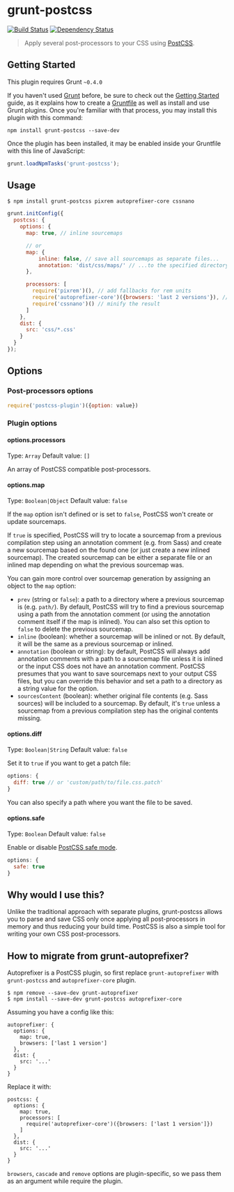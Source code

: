 # grunt-postcss
[![Build Status](https://travis-ci.org/nDmitry/grunt-postcss.png?branch=master)](https://travis-ci.org/nDmitry/grunt-postcss)
[![Dependency Status](https://david-dm.org/nDmitry/grunt-postcss.png)](https://david-dm.org/nDmitry/grunt-postcss)

> Apply several post-processors to your CSS using [PostCSS](https://github.com/postcss/postcss).

## Getting Started
This plugin requires Grunt `~0.4.0`

If you haven't used [Grunt](http://gruntjs.com/) before, be sure to check out the [Getting Started](http://gruntjs.com/getting-started) guide, as it explains how to create a [Gruntfile](http://gruntjs.com/sample-gruntfile) as well as install and use Grunt plugins. Once you're familiar with that process, you may install this plugin with this command:

```shell
npm install grunt-postcss --save-dev
```

Once the plugin has been installed, it may be enabled inside your Gruntfile with this line of JavaScript:

```js
grunt.loadNpmTasks('grunt-postcss');
```

## Usage

```
$ npm install grunt-postcss pixrem autoprefixer-core cssnano
```

```js
grunt.initConfig({
  postcss: {
    options: {
      map: true, // inline sourcemaps

      // or
      map: {
          inline: false, // save all sourcemaps as separate files...
          annotation: 'dist/css/maps/' // ...to the specified directory
      },

      processors: [
        require('pixrem')(), // add fallbacks for rem units
        require('autoprefixer-core')({browsers: 'last 2 versions'}), // add vendor prefixes
        require('cssnano')() // minify the result
      ]
    },
    dist: {
      src: 'css/*.css'
    }
  }
});
```

## Options

### Post-processors options

```js
require('postcss-plugin')({option: value})
```

### Plugin options

#### options.processors
Type: `Array`
Default value: `[]`

An array of PostCSS compatible post-processors.

#### options.map
Type: `Boolean|Object`
Default value: `false`

If the `map` option isn't defined or is set to `false`, PostCSS won't create or update sourcemaps.

If `true` is specified, PostCSS will try to locate a sourcemap from a previous compilation step using an annotation comment (e.g. from Sass) and create a new sourcemap based on the found one (or just create a new inlined sourcemap). The created sourcemap can be either a separate file or an inlined map depending on what the previous sourcemap was.

You can gain more control over sourcemap generation by assigning an object to the `map` option:

* `prev` (string or `false`): a path to a directory where a previous sourcemap is (e.g. `path/`). By default, PostCSS will try to find a previous sourcemap using a path from the annotation comment (or using the annotation comment itself if the map is inlined). You can also set this option to `false` to delete the previous sourcemap.
* `inline` (boolean): whether a sourcemap will be inlined or not. By default, it will be the same as a previous sourcemap or inlined.
* `annotation` (boolean or string): by default, PostCSS will always add annotation comments with a path to a sourcemap file unless it is inlined or the input CSS does not have an annotation comment. PostCSS presumes that you want to save sourcemaps next to your output CSS files, but you can override this behavior and set a path to a directory as a string value for the option.
* `sourcesContent` (boolean): whether original file contents (e.g. Sass sources) will be included to a sourcemap. By default, it's `true` unless a sourcemap from a previous compilation step has the original contents missing.

#### options.diff
Type: `Boolean|String`
Default value: `false`

Set it to `true` if you want to get a patch file:

```js
options: {
  diff: true // or 'custom/path/to/file.css.patch'
}
```
You can also specify a path where you want the file to be saved.

#### options.safe
Type: `Boolean`
Default value: `false`

Enable or disable [PostCSS safe mode](https://github.com/postcss/postcss#safe-mode).

```js
options: {
  safe: true
}
```

## Why would I use this?

Unlike the traditional approach with separate plugins, grunt-postcss allows you to parse and save CSS only once applying all post-processors in memory and thus reducing your build time. PostCSS is also a simple tool for writing your own CSS post-processors.

## How to migrate from grunt-autoprefixer?

Autoprefixer is a PostCSS plugin, so first replace `grunt-autoprefixer` with `grunt-postcss` and `autoprefixer-core` plugin.

```
$ npm remove --save-dev grunt-autoprefixer
$ npm install --save-dev grunt-postcss autoprefixer-core
```

Assuming you have a config like this:

```
autoprefixer: {
  options: {
    map: true,
    browsers: ['last 1 version']
  },
  dist: {
    src: '...'
  }
}
```

Replace it with:

```
postcss: {
  options: {
    map: true,
    processors: [
      require('autoprefixer-core')({browsers: ['last 1 version']})
    ]
  },
  dist: {
    src: '...'
  }
}
```

`browsers`, `cascade` and `remove` options are plugin-specific, so we pass them as an argument while require the plugin.
